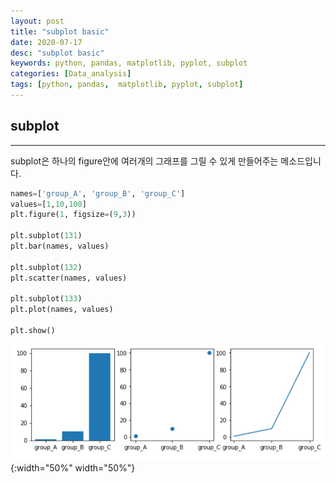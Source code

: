 ```yaml
---
layout: post
title: "subplot basic"
date: 2020-07-17
desc: "subplot basic"
keywords: python, pandas, matplotlib, pyplot, subplot
categories: [Data_analysis]
tags: [python, pandas,  matplotlib, pyplot, subplot]
---
```


## subplot

___

subplot은 하나의 figure안에 여러개의 그래프를 그릴 수 있게 만들어주는 메소드입니다. 

~~~python
names=['group_A', 'group_B', 'group_C']
values=[1,10,100]
plt.figure(1, figsize=(9,3))

plt.subplot(131)
plt.bar(names, values)

plt.subplot(132)
plt.scatter(names, values)

plt.subplot(133)
plt.plot(names, values)

plt.show()
~~~

![subplot](/static/assets/img/blog/data_analysis/03Matplotlib/subplot.png){:width="50%" width="50%"}